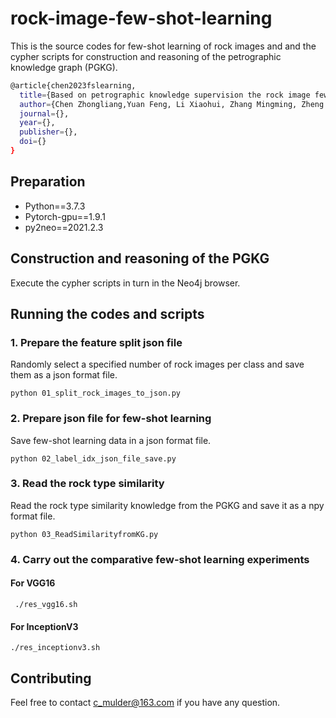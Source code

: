 # rock-image-few-shot-learning
This is the source codes for few-shot learning of rock images and and the cypher scripts for construction and reasoning of the petrographic knowledge graph (PGKG).

```bash
@article{chen2023fslearning,
  title={Based on petrographic knowledge supervision the rock image few-shot learning},
  author={Chen Zhongliang,Yuan Feng, Li Xiaohui, Zhang Mingming, Zheng Chaojie},
  journal={},
  year={},
  publisher={},
  doi={}
}
```

## Preparation
- Python==3.7.3
- Pytorch-gpu==1.9.1
- py2neo==2021.2.3

## Construction and reasoning of the PGKG
Execute the cypher scripts in turn in the Neo4j browser. 

## Running the codes and scripts

### 1. Prepare the feature split json file
Randomly select a specified number of rock images per class and save them as a json format file.
```shell
python 01_split_rock_images_to_json.py
```

### 2. Prepare json file for few-shot learning
Save few-shot learning data in a json format file.
```shell
python 02_label_idx_json_file_save.py
```

### 3. Read the rock type similarity
Read the rock type similarity knowledge from the PGKG and save it as a npy format file.
```shell
python 03_ReadSimilarityfromKG.py
```

### 4. Carry out the comparative few-shot learning experiments

#### For VGG16
```shell
 ./res_vgg16.sh
```

#### For InceptionV3
```shell
./res_inceptionv3.sh
```

## Contributing
Feel free to contact c_mulder@163.com if you have any question.
